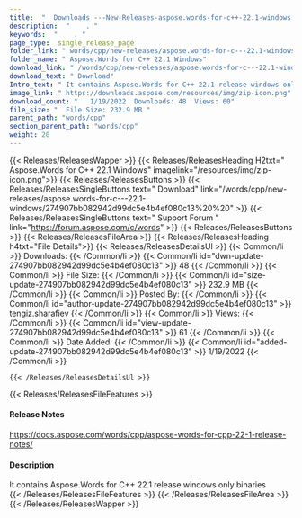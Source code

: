 ```yaml
---
title:  "  Downloads ---New-Releases-aspose.words-for-c++-22.1-windows . " 
description:  "    . " 
keywords:  "    . " 
page_type:  single_release_page
folder_link: " words/cpp/new-releases/aspose.words-for-c---22.1-windows/"
folder_name: " Aspose.Words for C++ 22.1 Windows"
download_link: " /words/cpp/new-releases/aspose.words-for-c---22.1-windows/274907bb082942d99dc5e4b4ef080c13"
download_text: " Download"
Intro_text: " It contains Aspose.Words for C++ 22.1 release windows only binaries"
image_link: " https://downloads.aspose.com/resources/img/zip-icon.png"
download_count: "   1/19/2022  Downloads: 48  Views: 60"
file_size: "  File Size: 232.9 MB "
parent_path: "words/cpp"
section_parent_path: "words/cpp"
weight: 20 
---
```


{{< Releases/ReleasesWapper >}}
  {{< Releases/ReleasesHeading H2txt=" Aspose.Words for C++ 22.1 Windows" imagelink="/resources/img/zip-icon.png">}}
  {{< Releases/ReleasesButtons >}}
    {{< Releases/ReleasesSingleButtons text=" Download" link="/words/cpp/new-releases/aspose.words-for-c---22.1-windows/274907bb082942d99dc5e4b4ef080c13%20%20" >}}
    {{< Releases/ReleasesSingleButtons text=" Support Forum " link="https://forum.aspose.com/c/words" >}}
  {{< Releases/ReleasesButtons >}}
  {{< Releases/ReleasesFileArea >}}
    {{< Releases/ReleasesHeading h4txt="File Details">}}
    {{< Releases/ReleasesDetailsUl >}}
            {{< Common/li  >}} Downloads: {{< /Common/li >}} 
      {{< Common/li id="dwn-update-274907bb082942d99dc5e4b4ef080c13" >}} 48 {{< /Common/li >}} 
      {{< Common/li  >}} File Size: {{< /Common/li >}} 
      {{< Common/li id="size-update-274907bb082942d99dc5e4b4ef080c13" >}} 232.9 MB {{< /Common/li >}} 
      {{< Common/li  >}} Posted By: {{< /Common/li >}} 
      {{< Common/li id="author-update-274907bb082942d99dc5e4b4ef080c13" >}} tengiz.sharafiev {{< /Common/li >}} 
      {{< Common/li  >}} Views: {{< /Common/li >}} 
      {{< Common/li id="view-update-274907bb082942d99dc5e4b4ef080c13" >}} 61 {{< /Common/li >}} 
      {{< Common/li  >}} Date Added: {{< /Common/li >}} 
      {{< Common/li id="added-update-274907bb082942d99dc5e4b4ef080c13" >}} 1/19/2022 {{< /Common/li >}} 

    {{< /Releases/ReleasesDetailsUl >}}

  {{< Releases/ReleasesFileFeatures >}}
      <h4>Release Notes</h4><div><a href="https://docs.aspose.com/words/cpp/aspose-words-for-cpp-22-1-release-notes/">https://docs.aspose.com/words/cpp/aspose-words-for-cpp-22-1-release-notes/</a></div><h4>Description</h4><div class="HTMLDescription">It contains Aspose.Words for C++ 22.1 release windows only binaries</div>
  {{< /Releases/ReleasesFileFeatures >}}
 {{< /Releases/ReleasesFileArea >}}
{{< /Releases/ReleasesWapper >}}


